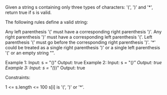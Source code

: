 Given a string s containing only three types of characters: '(', ')' and '*',
return true if s is valid.

The following rules define a valid string:


Any left parenthesis '(' must have a corresponding right parenthesis ')'.
Any right parenthesis ')' must have a corresponding left parenthesis '('.
Left parenthesis '(' must go before the corresponding right parenthesis
')'.
'*' could be treated as a single right parenthesis ')' or a single left
parenthesis '(' or an empty string "".



Example 1:
Input: s = "()"
Output: true
Example 2:
Input: s = "(*)"
Output: true
Example 3:
Input: s = "(*))"
Output: true


Constraints:


1 <= s.length <= 100
s[i] is '(', ')' or '*'.




